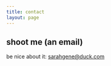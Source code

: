 ```yaml
---
title: contact
layout: page
---
```


## shoot me (an email) 

be nice about it: sarahgene@duck.com

